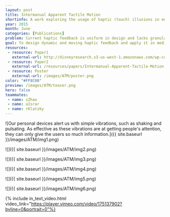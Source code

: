```yaml
---
layout: post
title: Intermanual Apparent Tactile Motion
shortinfo: A work exploring the usage of haptic (touch) illusions in enriching media content. An ideal balance of lab research and real-life applications.
year: 2015
month: June
categories: [Publications]
problem: Current haptic feedback is uniform in design and lacks granularity in the information it delivers.
goal: To design dynamic and moving haptic feedback and apply it in media content for enriched users' experience.
resources:
 - resource: Paper1
   external-url: http://disneyresearch.s3-us-west-1.amazonaws.com/wp-content/uploads/20150719204348/Intermanual-Apparent-Tactile-Motion-on-Handheld-Tablets-Paper.pdf
 - resource: Paper2
   external-url: /resources/papers/Intermanual-Apparent-Tactile-Motion.pdf
 - resource: Poster
   external-url: /images/ATM/poster.png
color: "#FF8C00"
preview: /images/ATM/teaser.png
hero: false
teammates:
 - name: sZhao
 - name: aIsrar
 - name: rKlatzky
---
```

![Our personal devices alert us with simple vibrations, such as shaking and pulsating. As effective as these vibrations are at getting people's attention, they can only give the users so much information.]({{ site.baseurl }}/images/ATM/img1.png)

![]({{ site.baseurl }}/images/ATM/img2.png)

![]({{ site.baseurl }}/images/ATM/img3.png)

![]({{ site.baseurl }}/images/ATM/img4.png)

![]({{ site.baseurl }}/images/ATM/img5.png)

![]({{ site.baseurl }}/images/ATM/img6.png)

{% include in_text_video.html video_link="https://player.vimeo.com/video/175137902?byline=0&portrait=0"%}
